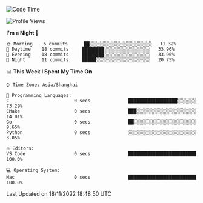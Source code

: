 <!--START_SECTION:waka-->
![Code Time](http://img.shields.io/badge/Code%20Time-19%20hrs%2045%20mins-blue)

![Profile Views](http://img.shields.io/badge/Profile%20Views-5-blue)

**I'm a Night 🦉** 

```text
🌞 Morning    6 commits      ██░░░░░░░░░░░░░░░░░░░░░░░   11.32% 
🌆 Daytime    18 commits     ████████░░░░░░░░░░░░░░░░░   33.96% 
🌃 Evening    18 commits     ████████░░░░░░░░░░░░░░░░░   33.96% 
🌙 Night      11 commits     █████░░░░░░░░░░░░░░░░░░░░   20.75%

```


📊 **This Week I Spent My Time On** 

```text
⌚︎ Time Zone: Asia/Shanghai

💬 Programming Languages: 
C                        0 secs              ██████████████████░░░░░░░   73.29% 
CMake                    0 secs              ███░░░░░░░░░░░░░░░░░░░░░░   14.01% 
Go                       0 secs              ██░░░░░░░░░░░░░░░░░░░░░░░   9.65% 
Python                   0 secs              ░░░░░░░░░░░░░░░░░░░░░░░░░   3.05%

🔥 Editors: 
VS Code                  0 secs              █████████████████████████   100.0%

💻 Operating System: 
Mac                      0 secs              █████████████████████████   100.0%

```


 Last Updated on 18/11/2022 18:48:50 UTC
<!--END_SECTION:waka-->